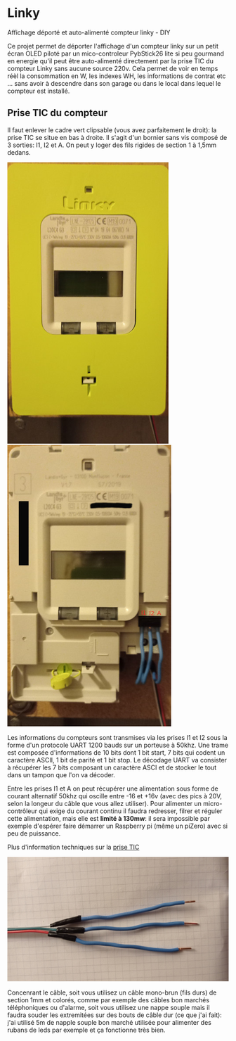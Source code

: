 # Linky

Affichage déporté et auto-alimenté compteur linky - DIY

Ce projet permet de déporter l'affichage d'un compteur linky sur un petit écran OLED piloté par un mico-controleur PybStick26 lite si peu gourmand en energie qu'il peut être auto-alimenté directement par la prise TIC du compteur Linky sans aucune source 220v. Cela permet de voir en temps réèl la consommation en W, les indexes WH, les informations de contrat etc ... sans avoir à descendre dans son garage ou dans le local dans lequel le compteur est installé.

## Prise TIC du compteur

Il faut enlever le cadre vert clipsable (vous avez parfaitement le droit): la prise TIC se situe en bas à droite. Il s'agit d'un bornier sans vis composé de 3 sorties: I1, I2 et A. On peut y loger des fils rigides de section 1 à 1,5mm dedans.

![compteur linky](_docs/linky01.jpg)
![compteur linky](_docs/linky02.jpg)

Les informations du compteurs sont transmises via les prises I1 et I2 sous la forme d'un protocole UART 1200 bauds  sur un porteuse à 50khz. Une trame est composée d'informations de 10 bits dont 1 bit start, 7 bits qui codent un caractère ASCII, 1 bit de parité et 1 bit stop. Le décodage UART va consister à récupérer les 7 bits composant un caractère ASCI et de stocker le tout dans un tampon que l'on va décoder.

Entre les prises I1 et A on peut récupérer une alimentation sous forme de courant alternatif 50khz qui oscille entre -16 et +16v (avec des pics à 20V, selon la longeur du câble que vous allez utiliser). Pour alimenter un micro-contrôleur qui exige du courant continu il faudra redresser, filrer et réguler cette alimentation, mais elle est **limité à 130mw**: il sera impossible par exemple d'espérer faire démarrer un Raspberry pi  (même un piZero) avec si peu de puissance.

Plus d'information techniques sur la [prise TIC](https://www.enedis.fr/sites/default/files/Enedis-NOI-CPT_54E.pdf)

![compteur linky](_docs/cableTIC.jpg)

Concenrant le câble, soit vous utilisez un câble mono-brun (fils durs) de section 1mm et colorés, comme par exemple des câbles bon marchés téléphoniques ou d'alarme, soit vous utilisez une nappe souple mais il faudra souder les extremitées sur des bouts de câble dur (ce que j'ai fait): j'ai utilisé 5m de napple souple bon marché utilisée pour alimenter des rubans de leds par exemple et ça fonctionne très bien.







